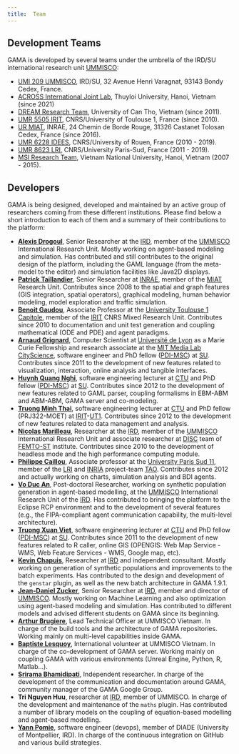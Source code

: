 ```yaml
---
title:  Team
---
```



## Development Teams

GAMA is developed by several teams under the umbrella of the IRD/SU international research unit [UMMISCO](http://www.ummisco.fr/):

* [UMI 209 UMMISCO](https://www.ummisco.fr/), IRD/SU, 32 Avenue Henri Varagnat, 93143 Bondy Cedex, France.
* [ACROSS International Joint Lab](https://across-lab.org), Thuyloi University, Hanoi, Vietnam (since 2021)
* [DREAM Research Team](http://www.cit.ctu.edu.vn), University of Can Tho, Vietnam (since 2011).
* [UMR 5505 IRIT](http://www.irit.fr), CNRS/University of Toulouse 1, France (since 2010).
* [UR MIAT](https://mia.toulouse.inra.fr), INRAE, 24 Chemin de Borde Rouge, 31326 Castanet Tolosan Cedex, France (since 2016).
* [UMR 6228 IDEES](http://www.umr-idees.fr), CNRS/University of Rouen, France (2010 - 2019).
* [UMR 8623 LRI](http://www.lri.fr), CNRS/University Paris-Sud, France (2011 - 2019).
* [MSI Research Team](https://ifi.vnu.edu.vn/en/news/Research/Modeling-and-Simulation-Lab-MSI-LAB-346.html), Vietnam National University, Hanoi, Vietnam (2007 - 2015).

## Developers
GAMA is being designed, developed and maintained by an active group of researchers coming from these different institutions. Please find below a short introduction to each of them and a summary of their contributions to the platform:

* **[Alexis Drogoul](https://www.researchgate.net/profile/Alexis_Drogoul)**, Senior Researcher at the [IRD](http://www.ird.fr), member of the [UMMISCO](http://www.ummisco.ird.fr) International Research Unit. Mostly working on agent-based modeling and simulation. Has contributed and still contributes to the original design of the platform, including the GAML language (from the meta-model to the editor) and simulation facilities like Java2D displays.
* **[Patrick Taillandier](https://www.researchgate.net/profile/Patrick_Taillandier)**, Senior Researcher at [INRAE](http://www.inrae.fr/en/), member of the [MIAT](https://mia.toulouse.inra.fr) Research Unit. Contributes since 2008 to the spatial and graph features (GIS integration, spatial operators), graphical modeling, human behavior modeling, model exploration and traffic simulation. 
* **[Benoit Gaudou](http://www.researchgate.net/profile/Benoit_Gaudou)**, Associate Professor at the [University Toulouse 1 Capitole](http://www.ut-capitole.fr/), member of the [IRIT](http://www.irit.fr/) CNRS Mixed Research Unit. Contributes since 2010 to documentation and unit test generation and coupling mathematical (ODE and PDE) and agent paradigms.
* **[Arnaud Grignard](https://www.media.mit.edu/people/agrignar/overview/)**, Computer Scientist at [Université de Lyon](https://www.universite-lyon.fr/) as a Marie Curie Fellowship and research associate at the [MIT Media Lab](https://www.media.mit.edu/) [CityScience](https://www.media.mit.edu/groups/city-science/overview/),  software engineer and PhD fellow ([PDI-MSC](http://www.ummisco.ird.fr/pdi/)) at [SU](http://www.upmc.fr/). Contributes since 2011 to the development of new features related to visualization, interaction, online analysis and tangible interfaces.
* **[Huynh Quang Nghi](https://www.researchgate.net/profile/Huynh_Quang_Nghi2)**, software engineering lecturer at [CTU](http://www.ctu.edu.vn) and PhD fellow ([PDI-MSC](http://www.ummisco.ird.fr/pdi/)) at [SU](http://www.upmc.fr/). Contributes since 2012 to the development of new features related to GAML parser, coupling formalisms in EBM-ABM and ABM-ABM, GAMA server and co-modeling.
* **[Truong Minh Thai](https://www.researchgate.net/profile/Thai_Truong_Minh)**, software engineering lecturer at [CTU](http://www.ctu.edu.vn/) and PhD fellow (PRJ322-MOET) at [IRIT](http://www.irit.fr/)-[UT1](http://www.ut-capitole.fr/). Contributes since 2012 to the development of new features related to data management and analysis.
* **[Nicolas Marilleau](http://www.ummisco.ird.fr/index.php?option=com_members&view=member&uid=62&Itemid=70)**, Researcher at the [IRD](http://www.ird.fr), member of the [UMMISCO](http://www.ummisco.ird.fr) International Research Unit and associate researcher at [DISC](http://disc.univ-fcomte.fr) team of [FEMTO-ST](http://www.femto-st.fr) institute. Contributes since 2010 to the development of headless mode and the high performance computing module.
* **[Philippe Caillou](https://www.lri.fr/~caillou)**, Associate professor at the [University Paris Sud 11](http://www.u-psud.fr), member of the [LRI](http://www.lri.fr) and [INRIA](http://www.inria.fr) project-team [TAO](https://tao.lri.fr/tiki-index.php). Contributes since 2012 and actually working on charts, simulation analysis and BDI agents.
* **[Vo Duc An](https://www.researchgate.net/profile/Duc-An_Vo)**, Post-doctoral Researcher, working on synthetic population generation in agent-based modelling, at the [UMMISCO](http://www.ummisco.ird.fr) International Research Unit of the [IRD](http://www.ird.fr). Has contributed to bringing the platform to the Eclipse RCP environment and to the development of several features (e.g., the FIPA-compliant agent communication capability, the multi-level architecture).
* **[Truong Xuan Viet](https://www.researchgate.net/profile/Viet_Truong_Xuan)**, software engineering lecturer at [CTU](http://www.ctu.edu.vn) and PhD fellow ([PDI-MSC](http://www.ummisco.ird.fr/pdi/)) at [SU](http://www.upmc.fr/). Contributes since 2011 to the development of new features related to R caller, online GIS (OPENGIS: Web Map Service - WMS, Web Feature Services - WMS, Google map, etc).
* **[Kevin Chapuis](https://scholar.google.com/citations?hl=en&user=_fbPeNwAAAAJ)**, Researcher at [IRD](http://www.ird.fr) and independent consultant. Mostly working on generation of synthetic populations and improvements to the batch experiments. Has contributed to the design and development of the `genstar` plugin, as well as the new batch architecture in GAMA 1.9.1.
* **[Jean-Daniel Zucker](https://www.researchgate.net/profile/Jean-daniel_Zucker)**, Senior Researcher at [IRD](http://www.ird.fr), member and director of [UMMISCO](http://www.ummisco.ird.fr). Mostly working on Machine Learning and also optimization using agent-based modeling and simulation. Has contributed to different models and advised different students on GAMA since its beginning.
* **[Arthur Brugiere](https://scholar.google.com/citations?hl=en&user=Zk8mYXoAAAAJ)**, Lead Technical Officer at UMMISCO Vietnam. In charge of the build tools and the architecture of GAMA repositories. Working mainly on multi-level capabilities inside GAMA.
* **[Baptiste Lesquoy](https://github.com/lesquoyb)**, International volunteer at UMMISCO Vietnam. In charge of the co-development of GAMA server. Working mainly on coupling GAMA with various environments (Unreal Engine, Python, R, Matlab...).
* **[Srirama Bhamidipati](https://scholar.google.com/citations?hl=en&user=1c5w1z8AAAAJ)**, Independent researcher. In charge of the development of the communication and documentation around GAMA, community manager of the GAMA Google Group. 
* **Tri Nguyen Huu**, researcher at [IRD](http://www.ird.fr), member of UMMISCO. In charge of the development and maintenance of the `maths` plugin. Has contributed a number of library models on the coupling of equation-based modelling and agent-based modelling. 
* **[Yann Pomie](https://github.com/WoodenMaiden)**, software engineer (devops), member of DIADE (University of Montpellier, IRD). In charge of the continuous integration on GitHub and various build strategies. 
